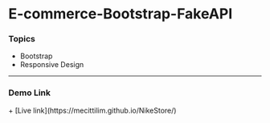 # E-commerce-Bootstrap-FakeAPI

<h3>Topics</h3>
<ul>
  <li>Bootstrap</li>
  <li>Responsive Design</li>
</ul>

<hr>
<h3>Demo Link</h3>
+ [Live link](https://mecittilim.github.io/NikeStore/)
